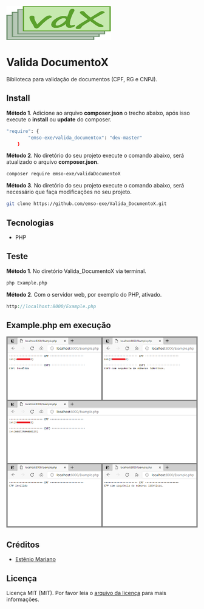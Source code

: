 <img src="valida_documentox.png" alt="" width="275" height="89"> 

# Valida DocumentoX

Biblioteca para validação de documentos (CPF, RG e CNPJ).

## Install

**Método 1**. Adicione ao arquivo **composer.json** o trecho abaixo, após isso execute o **install** ou **update** do composer.
```bash
"require": {
        "emso-exe/valida_documentox": "dev-master"
    }
```

**Método 2**. No diretório do seu projeto execute o comando abaixo, será atualizado o arquivo **composer.json**.
```bash 
composer require emso-exe/validaDocumentoX
```

**Método 3**. No diretório do seu projeto execute o comando abaixo, será necessário que faça modificações no seu projeto.
```bash
git clone https://github.com/emso-exe/Valida_DocumentoX.git
```

## Tecnologias

- PHP

## Teste

**Método 1**. No diretório Valida_DocumentoX via terminal.
```bash
php Example.php
```
**Método 2**. Com o servidor web, por exemplo do PHP, ativado.
```php
http://localhost:8000/Example.php
```

## Example.php em execução

<img src="imagem_valida_documentox.png" alt=""> 

## Créditos

- [Estênio Mariano](https://github.com/emso-exe)

## Licença

Licença MIT (MIT). Por favor leia o [arquivo da licença](LICENSE.md) para mais informações.
